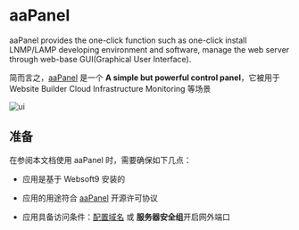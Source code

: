 # aaPanel

aaPanel provides the one-click function such as one-click install LNMP/LAMP developing environment and software, manage the web server through web-base GUI(Graphical User Interface). 

简而言之，[aaPanel]() 是一个 **A simple but powerful control panel**，它被用于 Website Builder Cloud Infrastructure Monitoring  等场景


![ui](https://libs.websoft9.com/Websoft9/DocsPicture/en/bt/bt-guien-websoft9.png)


## 准备

在参阅本文档使用 aaPanel 时，需要确保如下几点：

- 应用是基于 Websoft9 安装的

- 应用的用途符合 [aaPanel](https://github.com/aaPanel/aaPanel/blob/master/license.txt) 开源许可协议

- 应用具备访问条件：[配置域名](./guide/appsetdomain) 或 **服务器安全组**开启网外端口